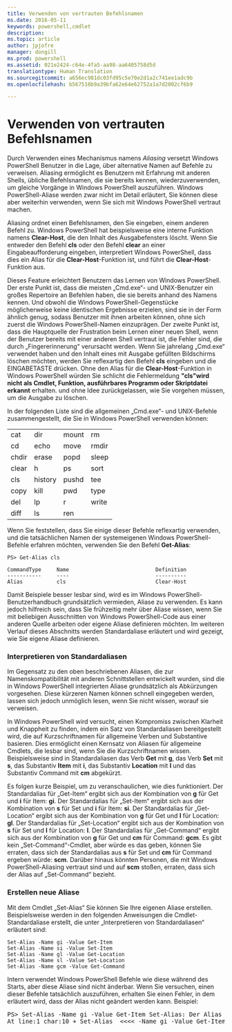```yaml
---
title: Verwenden von vertrauten Befehlsnamen
ms.date: 2016-05-11
keywords: powershell,cmdlet
description: 
ms.topic: article
author: jpjofre
manager: dongill
ms.prod: powershell
ms.assetid: 021e2424-c64e-4fa5-aa98-aa6405758d5d
translationtype: Human Translation
ms.sourcegitcommit: a656ec981dc03fd95c5e70e2d1a2c741ee1adc9b
ms.openlocfilehash: b567510b9a39bfa62e64e62752a1a7d2002cf6b9

---
```


# Verwenden von vertrauten Befehlsnamen
Durch Verwenden eines Mechanismus namens *Aliasing* versetzt Windows PowerShell Benutzer in die Lage, über alternative Namen auf Befehle zu verweisen. Aliasing ermöglicht es Benutzern mit Erfahrung mit anderen Shells, übliche Befehlsnamen, die sie bereits kennen, wiederzuverwenden, um gleiche Vorgänge in Windows PowerShell auszuführen. Windows PowerShell-Aliase werden zwar nicht im Detail erläutert, Sie können diese aber weiterhin verwenden, wenn Sie sich mit Windows PowerShell vertraut machen.

Aliasing ordnet einen Befehlsnamen, den Sie eingeben, einem anderen Befehl zu. Windows PowerShell hat beispielsweise eine interne Funktion namens **Clear-Host**, die den Inhalt des Ausgabefensters löscht. Wenn Sie entweder den Befehl **cls** oder den Befehl **clear** an einer Eingabeaufforderung eingeben, interpretiert Windows PowerShell, dass dies ein Alias für die **Clear-Host**-Funktion ist, und führt die **Clear-Host**-Funktion aus.

Dieses Feature erleichtert Benutzern das Lernen von Windows PowerShell. Der erste Punkt ist, dass die meisten „Cmd.exe“- und UNIX-Benutzer ein großes Repertoire an Befehlen haben, die sie bereits anhand des Namens kennen. Und obwohl die Windows PowerShell-Gegenstücke möglicherweise keine identischen Ergebnisse erzielen, sind sie in der Form ähnlich genug, sodass Benutzer mit ihnen arbeiten können, ohne sich zuerst die Windows PowerShell-Namen einzuprägen. Der zweite Punkt ist, dass die Hauptquelle der Frustration beim Lernen einer neuen Shell, wenn der Benutzer bereits mit einer anderen Shell vertraut ist, die Fehler sind, die durch „Fingererinnerung“ verursacht werden. Wenn Sie jahrelang „Cmd.exe“ verwendet haben und den Inhalt eines mit Ausgabe gefüllten Bildschirms löschen möchten, werden Sie reflexartig den Befehl **cls** eingeben und die EINGABETASTE drücken. Ohne den Alias für die **Clear-Host**-Funktion in Windows PowerShell würden Sie schlicht die Fehlermeldung **"cls"wird nicht als Cmdlet, Funktion, ausführbares Programm oder Skriptdatei erkannt** erhalten. und ohne Idee zurückgelassen, wie Sie vorgehen müssen, um die Ausgabe zu löschen.

In der folgenden Liste sind die allgemeinen „Cmd.exe“- und UNIX-Befehle zusammengestellt, die Sie in Windows PowerShell verwenden können:

|||||
|-|-|-|-|
|cat|dir|mount|rm|
|cd|echo|move|rmdir|
|chdir|erase|popd|sleep|
|clear|h|ps|sort|
|cls|history|pushd|tee|
|copy|kill|pwd|type|
|del|lp|r|write|
|diff|ls|ren||

Wenn Sie feststellen, dass Sie einige dieser Befehle reflexartig verwenden, und die tatsächlichen Namen der systemeigenen Windows PowerShell-Befehle erfahren möchten, verwenden Sie den Befehl **Get-Alias**:

```
PS> Get-Alias cls

CommandType     Name                            Definition
-----------     ----                            ----------
Alias           cls                             Clear-Host
```

Damit Beispiele besser lesbar sind, wird es im Windows PowerShell-Benutzerhandbuch grundsätzlich vermieden, Aliase zu verwenden. Es kann jedoch hilfreich sein, dass Sie frühzeitig mehr über Aliase wissen, wenn Sie mit beliebigen Ausschnitten von Windows PowerShell-Code aus einer anderen Quelle arbeiten oder eigene Aliase definieren möchten. Im weiteren Verlauf dieses Abschnitts werden Standardaliase erläutert und wird gezeigt, wie Sie eigene Aliase definieren.

### Interpretieren von Standardaliasen
Im Gegensatz zu den oben beschriebenen Aliasen, die zur Namenskompatibilität mit anderen Schnittstellen entwickelt wurden, sind die in Windows PowerShell integrierten Aliase grundsätzlich als Abkürzungen vorgesehen. Diese kürzeren Namen können schnell eingegeben werden, lassen sich jedoch unmöglich lesen, wenn Sie nicht wissen, worauf sie verweisen.

In Windows PowerShell wird versucht, einen Kompromiss zwischen Klarheit und Knappheit zu finden, indem ein Satz von Standardaliasen bereitgestellt wird, die auf Kurzschriftnamen für allgemeine Verben und Substantive basieren. Dies ermöglicht einen Kernsatz von Aliasen für allgemeine Cmdlets, die lesbar sind, wenn Sie die Kurzschriftnamen wissen. Beispielsweise sind in Standardaliasen das Verb **Get** mit **g**, das Verb **Set** mit **s**, das Substantiv **Item** mit **i**, das Substantiv **Location** mit **l** und das Substantiv Command mit **cm** abgekürzt.

Es folgen kurze Beispiel, um zu veranschaulichen, wie dies funktioniert. Der Standardalias für „Get-Item“ ergibt sich aus der Kombination von **g** für Get und **i** für Item: **gi**. Der Standardalias für „Set-Item“ ergibt sich aus der Kombination von **s** für Set und **i** für Item: **si**. Der Standardalias für „Get-Location“ ergibt sich aus der Kombination von **g** für Get und **l** für Location: **gl**. Der Standardalias für „Set-Location“ ergibt sich aus der Kombination von **s** für Set und **l** für Location: **l**. Der Standardalias für „Get-Command“ ergibt sich aus der Kombination von **g** für Get und **cm** für Command: **gcm**. Es gibt kein „Set-Command“-Cmdlet, aber würde es das geben, können Sie erraten, dass sich der Standardalias aus **s** für Set und **cm** für Command ergeben würde: **scm**. Darüber hinaus könnten Personen, die mit Windows PowerShell-Aliasing vertraut sind und auf **scm** stoßen, erraten, dass sich der Alias auf „Set-Command“ bezieht.

### Erstellen neue Aliase
Mit dem Cmdlet „Set-Alias“ Sie können Sie Ihre eigenen Aliase erstellen. Beispielsweise werden in den folgenden Anweisungen die Cmdlet-Standardaliase erstellt, die unter „Interpretieren von Standardaliasen“ erläutert sind:

```
Set-Alias -Name gi -Value Get-Item
Set-Alias -Name si -Value Set-Item
Set-Alias -Name gl -Value Get-Location
Set-Alias -Name sl -Value Set-Location
Set-Alias -Name gcm -Value Get-Command
```

Intern verwendet Windows PowerShell Befehle wie diese während des Starts, aber diese Aliase sind nicht änderbar. Wenn Sie versuchen, einen dieser Befehle tatsächlich auszuführen, erhalten Sie einen Fehler, in dem erläutert wird, dass der Alias nicht geändert werden kann. Beispiel:

<pre>PS> Set-Alias -Name gi -Value Get-Item Set-Alias: Der Alias kann nicht geschrieben werden, da der Alias „gi“ schreibgeschützt oder konstant ist und daher nicht geschrieben werden kann.
At line:1 char:10 + Set-Alias  <<<< -Name gi -Value Get-Item</pre>




<!--HONumber=Oct16_HO1-->


